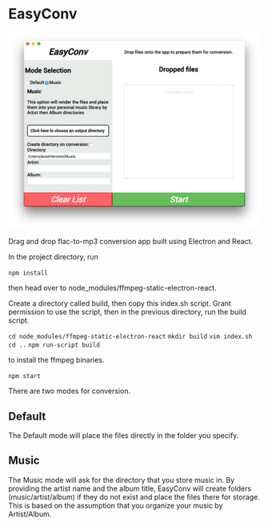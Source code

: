EasyConv
========

![EasyConv](screencap1.png "preview")

Drag and drop flac-to-mp3 conversion app built using Electron and React.

In the project directory, run

`npm install`

then head over to node_modules/ffmpeg-static-electron-react.

Create a directory called build, then copy this index.sh script.
Grant permission to use the script, then in the previous directory, run
the build script.

`cd node_modules/ffmpeg-static-electron-react`
`mkdir build`
`vim index.sh`
`cd ..`
`npm run-script build`

to install the ffmpeg binaries.

`npm start`

There are two modes for conversion. 

## Default

The Default mode will place the files directly in the folder you specify. 

## Music
The Music mode will ask for the directory that you store music in. By providing the artist name and the album title, EasyConv will create folders (music/artist/album) if they do not exist and place the files there for storage. This is based on the assumption that you organize your music by Artist/Album.
